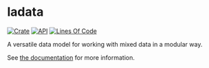 # ladata

[![Crate](https://img.shields.io/crates/v/ladata.svg)](https://crates.io/crates/ladata)
[![API](https://docs.rs/ladata/badge.svg)](https://docs.rs/ladata/)
[![Lines Of Code](https://tokei.rs/b1/github/andamira/ladata?category=code)](https://github.com/andamira/ladata)

A versatile data model for working with mixed data in a modular way.

See [the documentation](https://docs.rs/ladata/) for more information.

